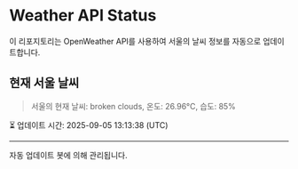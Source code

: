 
# Weather API Status

이 리포지토리는 OpenWeather API를 사용하여 서울의 날씨 정보를 자동으로 업데이트합니다.

## 현재 서울 날씨
> 서울의 현재 날씨: broken clouds, 온도: 26.96°C, 습도: 85%

⏳ 업데이트 시간: 2025-09-05 13:13:38 (UTC)

---
자동 업데이트 봇에 의해 관리됩니다.
